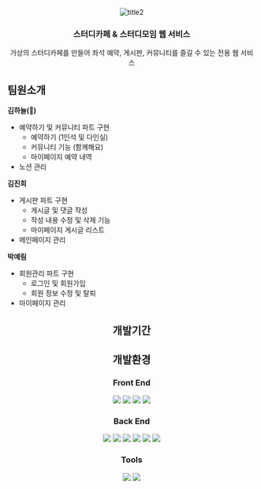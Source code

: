 <div align=center>

![title2](https://github.com/Choux2/pickup/assets/132531414/25820b60-e799-49fa-8bf9-d3c6246374f6)

### 스터디카페 & 스터디모임 웹 서비스
가상의 스터디카페를 만들어 좌석 예약, 게시판, 커뮤니티를 즐길 수 있는 전용 웹 서비스
</div>

## 팀원소개 

<strong> 김하늘(👑) </strong>
* 예약하기 및 커뮤니티 파트 구현
  - 예약하기 (1인석 및 다인실)
  - 커뮤니티 기능 (함께해요)
  - 마이페이지 예약 내역
* 노션 관리


<strong> 김진희 </strong>
* 게시판 파트 구현
  - 게시글 및 댓글 작성
  - 작성 내용 수정 및 삭제 기능
  - 마이페이지 게시글 리스트
* 메인페이지 관리


<strong> 박예림 </strong>
* 회원관리 파트 구현
  - 로그인 및 회원가입
  - 회원 정보 수정 및 탈퇴
* 마이페이지 관리

<div align=center>
  
## 개발기간

## 개발환경
### Front End
<img src="https://img.shields.io/badge/javascript-F7DF1E?style=for-the-badge&logo=javascript&logoColor=white"> 
<img src="https://img.shields.io/badge/html5-E34F26?style=for-the-badge&logo=html5&logoColor=white"> 
<img src="https://img.shields.io/badge/css3-1572B6?style=for-the-badge&logo=css3&logoColor=white">
<img src="https://img.shields.io/badge/Bootstrap-7952B3?style=for-the-badge&logo=Bootstrap&logoColor=white">

### Back End
<img src="https://img.shields.io/badge/JAVA-007396?style=for-the-badge&logo=java&logoColor=white">
<img src="https://img.shields.io/badge/MySQL-4479A1?style=for-the-badge&logo=MySQL&logoColor=white">
<img src="https://img.shields.io/badge/php-777BB4?style=for-the-badge&logo=php&logoColor=white">
<img src="https://img.shields.io/badge/phpMyAdmin-6C78AF?style=for-the-badge&logo=phpMyAdmin&logoColor=white">
<img src="https://img.shields.io/badge/Apache-D22128?style=for-the-badge&logo=Apache&logoColor=white">
<img src="https://img.shields.io/badge/android-3DDC84?style=for-the-badge&logo=android&logoColor=white">

### Tools
<img src="https://img.shields.io/badge/notion-000000?style=for-the-badge&logo=notion&logoColor=white">
<img src="https://img.shields.io/badge/GitHub-181717?style=for-the-badge&logo=GitHub&logoColor=white">

</div>

